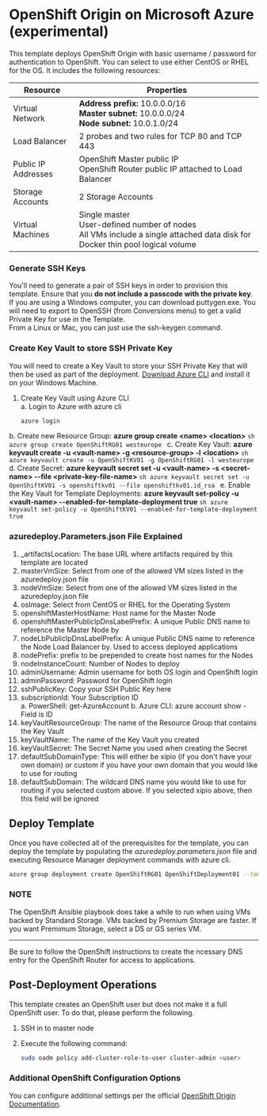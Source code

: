 # OpenShift Origin on Microsoft Azure (experimental)


This template deploys OpenShift Origin with basic username / password for authentication to OpenShift. You can select to use either CentOS or RHEL for the OS. It includes the following resources:

|Resource           |Properties                                                                                                                          |
|-------------------|------------------------------------------------------------------------------------------------------------------------------------|
|Virtual Network    |**Address prefix:** 10.0.0.0/16<br />**Master subnet:** 10.0.0.0/24<br />**Node subnet:** 10.0.1.0/24                               |
|Load Balancer      |2 probes and two rules for TCP 80 and TCP 443                                                                                       |
|Public IP Addresses|OpenShift Master public IP<br />OpenShift Router public IP attached to Load Balancer                                                |
|Storage Accounts   |2 Storage Accounts                                                                                                                  |
|Virtual Machines   |Single master<br />User-defined number of nodes<br />All VMs include a single attached data disk for Docker thin pool logical volume|

### Generate SSH Keys

You'll need to generate a pair of SSH keys in order to provision this template. Ensure that you **do not include a passcode with the private key**. <br/>
If you are using a Windows computer, you can download puttygen.exe.  You will need to export to OpenSSH (from Conversions menu) to get a valid Private Key for use in the Template.<br/>
From a Linux or Mac, you can just use the ssh-keygen command.

### Create Key Vault to store SSH Private Key

You will need to create a Key Vault to store your SSH Private Key that will then be used as part of the deployment. [Download Azure CLI](http://aka.ms/webpi-azure-cli) and install it on your Windows Machine.

1. Create Key Vault using Azure CLI<br/>
  a.  Login to Azure with azure cli
      ```sh
      azure login
      ```
  b.  Create new Resource Group: **azure group create \<name\> \<location\>**
      ```sh
      azure group create OpenShiftRG01 westeurope
      ```
  c.  Create Key Vault: **azure keyvault create -u \<vault-name\> -g \<resource-group\> -l \<location\>**
      ```sh
      azure keyvault create -u OpenShiftKV01 -g OpenShiftRG01 -l westeurope
      ```
  d.  Create Secret: **azure keyvault secret set -u \<vault-name\> -s \<secret-name\> --file \<private-key-file-name\>**
      ```sh
      azure keyvault secret set -u OpenShiftKV01 -s openshiftkv01 --file openshiftkv01.id_rsa
      ```
  e.  Enable the Key Vault for Template Deployments: **azure keyvault set-policy -u \<vault-name\> --enabled-for-template-deployment true**
      ```sh
      azure keyvault set-policy -u OpenShiftKV01 --enabled-for-template-deployment true
      ```

### azuredeploy.Parameters.json File Explained

1.  \_artifactsLocation: The base URL where artifacts required by this template are located
2.  masterVmSize: Select from one of the allowed VM sizes listed in the azuredeploy.json file
3.  nodeVmSize: Select from one of the allowed VM sizes listed in the azuredeploy.json file
4.  osImage: Select from CentOS or RHEL for the Operating System
5.  openshiftMasterHostName: Host name for the Master Node
6.  openshiftMasterPublicIpDnsLabelPrefix: A unique Public DNS name to reference the Master Node by
7.  nodeLbPublicIpDnsLabelPrefix: A unique Public DNS name to reference the Node Load Balancer by.  Used to access deployed applications
8.  nodePrefix: prefix to be prepended to create host names for the Nodes
9.  nodeInstanceCount: Number of Nodes to deploy
10. adminUsername: Admin username for both OS login and OpenShift login
11. adminPassword: Password for OpenShift login
12. sshPublicKey: Copy your SSH Public Key here
13. subscriptionId: Your Subscription ID<br/>
    a. PowerShell: get-AzureAccount
	b. Azure CLI: azure account show - Field is ID
14. keyVaultResourceGroup: The name of the Resource Group that contains the Key Vault
15. keyVaultName: The name of the Key Vault you created
16. keyVaultSecret: The Secret Name you used when creating the Secret
17. defaultSubDomainType: This will either be xipio (if you don't have your own domain) or custom if you have your own domain that you would like to use for routing
18. defaultSubDomain: The wildcard DNS name you would like to use for routing if you selected custom above.  If you selected xipio above, then this field will be ignored

## Deploy Template

Once you have collected all of the prerequisites for the template, you can deploy the template by populating the *azuredeploy.parameters.json* file and executing Resource Manager deployment commands with azure cli. <br/>
```sh
azure group deployment create OpenShiftRG01 OpenShiftDeployment01 --template-file azuredeploy.json --parameters-file azuredeploy.parameters.json
```

### NOTE

The OpenShift Ansible playbook does take a while to run when using VMs backed by Standard Storage. VMs backed by Premium Storage are faster. If you want Premimum Storage, select a DS or GS series VM.
<hr />
Be sure to follow the OpenShift instructions to create the ncessary DNS entry for the OpenShift Router for access to applications.

## Post-Deployment Operations

This template creates an OpenShift user but does not make it a full OpenShift user.  To do that, please perform the following.

1. SSH in to master node
2. Execute the following command:

   ```sh
   sudo oadm policy add-cluster-role-to-user cluster-admin <user>
   ```
### Additional OpenShift Configuration Options

You can configure additional settings per the official [OpenShift Origin Documentation](https://docs.openshift.org/latest/welcome/index.html).

